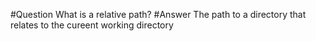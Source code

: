 #Question
What is a relative path?
#Answer
The path to a directory that relates to the cureent working directory
